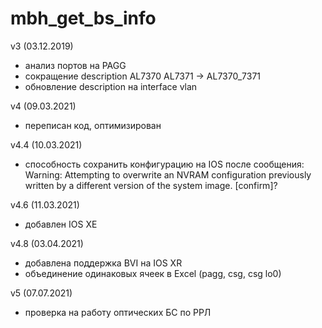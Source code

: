 # mbh_get_bs_info

v3 (03.12.2019)
- анализ портов на PAGG
- сокращение description 
  AL7370 AL7371 -> AL7370_7371
- обновление description на interface vlan

v4 (09.03.2021)
- переписан код, оптимизирован

v4.4 (10.03.2021)
- способность сохранить конфигурацию на IOS после сообщения:
  Warning: Attempting to overwrite an NVRAM configuration previously written
  by a different version of the system image. \[confirm]?
  
v4.6 (11.03.2021)
- добавлен IOS XE

v4.8 (03.04.2021)
- добавлена поддержка BVI на IOS XR
- объединение одинаковых ячеек в Excel (pagg, csg, csg lo0)

v5 (07.07.2021)
- проверка на работу оптических БС по РРЛ